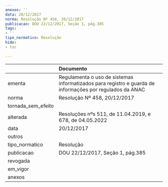 ```yaml
---
anexos: ''
data: 20/12/2017
norma: Resolução Nº 458, 20/12/2017
publicacao: DOU 22/12/2017, Seção 1, pág.385
tags:
- ''
tipo_normatico: Resolução
hide: 
- toc 
 
---
```


|                    | Documento                                                                                                |
|:-------------------|:---------------------------------------------------------------------------------------------------------|
| ementa             | Regulamenta o uso de sistemas informatizados para registro e guarda de informações por regulados da ANAC |
| norma              | Resolução Nº 458, 20/12/2017                                                                             |
| tornada_sem_efeito |                                                                                                          |
| alterada           | Resoluções nºs 511, de 11.04.2019, e 678, de 04.05.2022                                                  |
| data               | 20/12/2017                                                                                               |
| outros             |                                                                                                          |
| tipo_normatico     | Resolução                                                                                                |
| publicacao         | DOU 22/12/2017, Seção 1, pág.385                                                                         |
| revogada           |                                                                                                          |
| em_vigor           |                                                                                                          |
| anexos             |                                                                                                          |